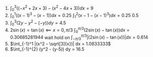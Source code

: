 1. $\int_0^3 ((-x^2 + 2x + 3) - (x^2 -4x + 3) ) dx = 9$
2. $\int_0^1 ((x-1)^3 - (x-1)) dx = 0.25$
	$\int_1^2 (x-1 - (x-1)^3) dx = 0.25$
	$0.5$
3. $\int_0^3 (2y - y^2 - (-y)) dy = 4.5$
4. $2\sin(x) = \tan(x) \impliedby x={0,\pi/3}$
	$\int_0^{\pi/3} (2\sin(x) - \tan(x)) dx = 0.30685281944$
	wait hold on
	$\int_{-\pi/3}^{\pi/3} |(2\sin(x) - \tan(x))| dx = 0.614$
5. $\int_{-1}^1 |(x^2 - \sqrt[3]{x})| dx = 1.0833333$
6. $\int_{-1}^{2} (y^2 - (y-5)) dy = 16.5